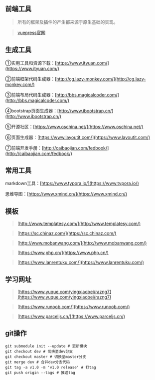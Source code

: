 ## 前端工具
> 所有的框架及插件的产生都来源于原生基础的实现。

> [vuepress官网](https://vuepress.vuejs.org/zh/)

## 生成工具

①实用工具和资源下载：[https://www.ityuan.com/](https://www.ityuan.com/)

②前端框架代码生成器：[http://cg.lazy-monkey.com/](http://cg.lazy-monkey.com/)

③前端布局代码生成器：[http://bbs.magicalcoder.com/](http://bbs.magicalcoder.com/)

④bootstrap页面生成器：[http://www.ibootstrap.cn/](http://www.ibootstrap.cn/)

⑤开源社区：[https://www.oschina.net/](https://www.oschina.net/)

⑥页面生成器：[https://www.layoutit.com/](https://www.layoutit.com/)

⑦前端开发手册：[http://caibaojian.com/fedbook/](http://caibaojian.com/fedbook/)

## 常用工具

markdown工具：[https://www.typora.io/](https://www.typora.io/)

思维导图：[https://www.xmind.cn/](https://www.xmind.cn/)

## 模板

> [http://www.templatesy.com/](http://www.templatesy.com/)

> [https://sc.chinaz.com/](https://sc.chinaz.com/)

> [http://www.mobanwang.com/](http://www.mobanwang.com/)

> [https://www.php.cn/](https://www.php.cn/)

> [https://www.lanrentuku.com/](https://www.lanrentuku.com/)

## 学习网址

> [https://www.yuque.com/yingxiaobei/razng7](https://www.yuque.com/yingxiaobei/razng7)

> [https://www.runoob.com/](https://www.runoob.com/)

> [https://www.parceljs.cn/](https://www.parceljs.cn/)

## git操作

```shell
git submodule init --update # 更新模块
git checkout dev # 切换至dev分支
git checkout master # 切换至master分支
git merge dev # 合并dev分支代码
git tag -a v1.0 -m 'v1.0 release' # 打tag
git push origin --tags # 推送tag
```

